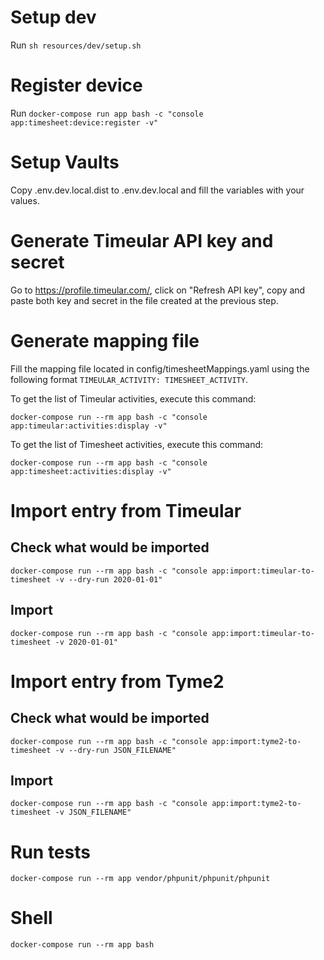# Setup dev

Run `sh resources/dev/setup.sh`

# Register device

Run `docker-compose run app bash -c "console app:timesheet:device:register -v"`

# Setup Vaults

Copy .env.dev.local.dist to .env.dev.local and fill the variables with your values.

# Generate Timeular API key and secret

Go to https://profile.timeular.com/, 
click on "Refresh API key", 
copy and paste both key and secret in the file created at the previous step.

# Generate mapping file

Fill the mapping file located in config/timesheetMappings.yaml 
using the following format `TIMEULAR_ACTIVITY: TIMESHEET_ACTIVITY`.

To get the list of Timeular activities, execute this command:

`docker-compose run --rm app bash -c "console app:timeular:activities:display -v"`

To get the list of Timesheet activities, execute this command:

`docker-compose run --rm app bash -c "console app:timesheet:activities:display -v"`

# Import entry from Timeular

## Check what would be imported

`docker-compose run --rm app bash -c "console app:import:timeular-to-timesheet -v --dry-run 2020-01-01"`

## Import

`docker-compose run --rm app bash -c "console app:import:timeular-to-timesheet -v 2020-01-01"`

# Import entry from Tyme2

## Check what would be imported

`docker-compose run --rm app bash -c "console app:import:tyme2-to-timesheet -v --dry-run JSON_FILENAME"`

## Import

`docker-compose run --rm app bash -c "console app:import:tyme2-to-timesheet -v JSON_FILENAME"`

# Run tests

`docker-compose run --rm app vendor/phpunit/phpunit/phpunit`

# Shell

`docker-compose run --rm app bash`
